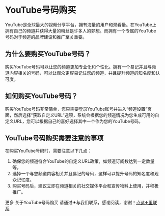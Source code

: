 # YouTube号码购买

YouTube是全球最大的视频分享平台，拥有海量的用户和观看量。在YouTube上拥有自己的频道并获得大量的粉丝是许多人的梦想。而拥有一个专属的YouTube号码对于频道的品牌建设和推广至关重要。

## 为什么要购买YouTube号码？

购买YouTube号码可以让您的频道更加专业化和个性化。拥有一个易记并且与频道内容相关的号码，可以让观众更容易记住您的频道，并且提升频道的知名度和认可度。

## 如何购买YouTube号码？

购买YouTube号码非常简单，您只需要登录YouTube账号并进入“频道设置”页面，然后选择“获取自定义URL”选项，系统会根据您的频道情况为您生成可用的自定义URL，您可以根据自己的喜好选择其中一个作为您的YouTube号码。

## YouTube号码购买需要注意的事项

在购买YouTube号码时，需要注意以下几点：
1. 确保您的频道符合YouTube的自定义URL政策，如频道订阅数达到一定数量等。
2. 选择一个与您频道内容相关并且易记的号码，这样可以提升号码的知名度和观众记忆度。
3. 购买号码后，建议立即在频道相关的社交媒体平台和宣传物料上使用，并积极推广。

更多 关于YouTube号码购买 请通过✈与我们联系，感谢阅读，谢谢！[点这✈里联系](https://b.k02.cc)